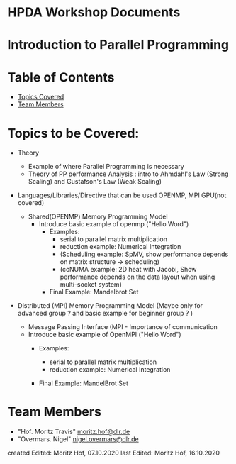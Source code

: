 # HPDA Workshop Documents

# Introduction to Parallel Programming

# Table of Contents
* [Topics Covered](#topics-covered)
* [Team Members](#team-members)

# Topics to be Covered:
 * Theory
   * Example of where Parallel Programming is necessary
   * Theory of PP performance Analysis : intro to Ahmdahl's Law (Strong Scaling) and Gustafson's Law (Weak Scaling)

* Languages/Libraries/Directive that can be used OPENMP, MPI GPU(not covered)
   * Shared(OPENMP)  Memory Programming Model
     * Introduce basic example of openmp ("Hello Word")
       * Examples:
          * serial to parallel matrix multiplication
          * reduction example: Numerical Integration
          * (Scheduling example: SpMV, show performance depends on matrix structure -> scheduling)
          * (ccNUMA example: 2D heat with Jacobi, Show performance depends on the data layout when using multi-socket system)
        * Final Example: Mandelbrot Set

* Distributed (MPI) Memory Programming Model (Maybe only for advanced group ? and basic example for beginner group ? )
    * Message Passing Interface (MPI - Importance of communication
    * Introduce basic example of OpenMPI ("Hello Word")
      * Examples:
        * serial to parallel matrix multiplication
        * reduction example: Numerical Integration

      * Final Example: MandelBrot Set

# <a name="team-members"></a>Team Members
* "Hof. Moritz Travis" <moritz.hof@dlr.de>
* "Overmars. Nigel"  <nigel.overmars@dlr.de>                


created Edited: Moritz Hof, 07.10.2020
last Edited: Moritz Hof, 16.10.2020
